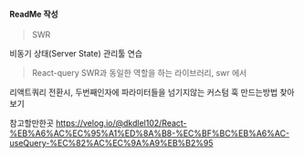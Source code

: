 #### ReadMe 작성


> SWR  

비동기 상태(Server State) 관리툴 연습


> React-query
SWR과 동일한 역할을 하는 라이브러리, swr 에서 

리액트쿼리 전환시, 두번째인자에 파라미터들을 넘기지않는 커스텀 훅 만드는방법 찾아보기

참고할만한곳
https://velog.io/@dkdlel102/React-%EB%A6%AC%EC%95%A1%ED%8A%B8-%EC%BF%BC%EB%A6%AC-useQuery-%EC%82%AC%EC%9A%A9%EB%B2%95
